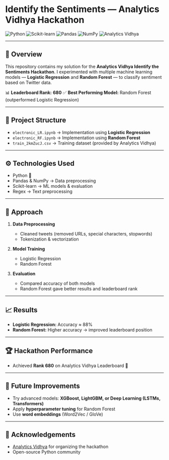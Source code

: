 # Identify the Sentiments — Analytics Vidhya Hackathon

![Python](https://img.shields.io/badge/Python-3.8%2B-blue)
![Scikit-learn](https://img.shields.io/badge/Scikit--learn-ML-orange)
![Pandas](https://img.shields.io/badge/Pandas-Data%20Analysis-yellowgreen)
![NumPy](https://img.shields.io/badge/NumPy-Matrix%20Ops-lightgrey)
![Analytics Vidhya](https://img.shields.io/badge/Hackathon-Analytics%20Vidhya-brightgreen)

---

## 📌 Overview

This repository contains my solution for the **Analytics Vidhya Identify the Sentiments Hackathon**.
I experimented with multiple machine learning models — **Logistic Regression** and **Random Forest** — to classify sentiment based on Twitter data.

📊 **Leaderboard Rank:** **680**
✅ **Best Performing Model:** Random Forest (outperformed Logistic Regression)

---

## 📂 Project Structure

* `electronic_LR.ipynb` → Implementation using **Logistic Regression**
* `electronic_RF.ipynb` → Implementation using **Random Forest**
* `train_2kmZucJ.csv` → Training dataset (provided by Analytics Vidhya)

---

## ⚙️ Technologies Used

* Python 🐍
* Pandas & NumPy → Data preprocessing
* Scikit-learn → ML models & evaluation
* Regex → Text preprocessing

---

## 🚀 Approach

1. **Data Preprocessing**

   * Cleaned tweets (removed URLs, special characters, stopwords)
   * Tokenization & vectorization

2. **Model Training**

   * Logistic Regression
   * Random Forest

3. **Evaluation**

   * Compared accuracy of both models
   * Random Forest gave better results and leaderboard rank

---

## 📈 Results

* **Logistic Regression:** Accuracy ≈ 88%
* **Random Forest:** Higher accuracy → improved leaderboard position

---

## 🏆 Hackathon Performance

* Achieved **Rank 680** on Analytics Vidhya Leaderboard 🎉

---

## 🔮 Future Improvements

* Try advanced models: **XGBoost, LightGBM, or Deep Learning (LSTMs, Transformers)**
* Apply **hyperparameter tuning** for Random Forest
* Use **word embeddings** (Word2Vec / GloVe)

---

## 🤝 Acknowledgements

* [Analytics Vidhya](https://datahack.analyticsvidhya.com/) for organizing the hackathon
* Open-source Python community
